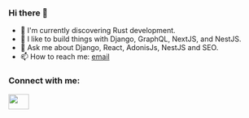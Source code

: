 ### Hi there 👋

<!--
**canburaks/canburaks** is a ✨ _special_ ✨ repository because its `README.md` (this file) appears on your GitHub profile.

Here are some ideas to get you started:
-->

- 🤑 I'm currently discovering Rust development.
- 🌱 I like to build things with Django, GraphQL, NextJS, and NestJS.
- 💬 Ask me about Django, React, AdonisJs, NestJS and SEO.
- 📫 How to reach me: [email](mailto:cbsofyalioglu@gmail.com)


<h3 align="left">Connect with me:</h3>
<p align="left">
<a href="https://www.linkedin.com/in/cbsofyalioglu/" target="blank"><img align="center" src="https://cdn.jsdelivr.net/npm/simple-icons@3.0.1/icons/linkedin.svg" alt="" height="30" width="40" /></a>
</p>

